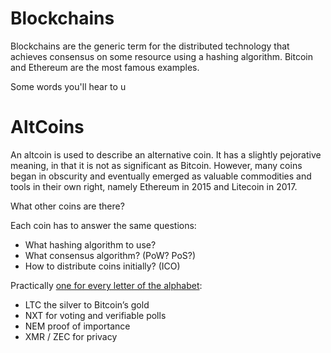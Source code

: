 Blockchains
===========

Blockchains are the generic term for the distributed technology that achieves consensus
on some resource using a hashing algorithm. Bitcoin and Ethereum are the most
famous examples.

Some words you'll hear to u

# AltCoins

An altcoin is used to describe an alternative coin.
It has a slightly pejorative meaning, in that it is not as significant as Bitcoin.
However, many coins began in obscurity and eventually emerged as valuable
commodities and tools in their own right, namely Ethereum in 2015 and Litecoin in 2017.

What other coins are there?

Each coin has to answer the same questions:

* What hashing algorithm to use?
* What consensus algorithm? (PoW? PoS?)
* How to distribute coins initially? (ICO)

Practically [one for every letter of the alphabet](https://poloniex.com/exchange#btc_eth):

* LTC the silver to Bitcoin’s gold
* NXT for voting and verifiable polls
* NEM proof of importance
* XMR / ZEC for privacy
